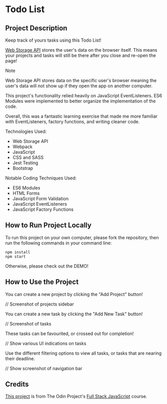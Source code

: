 # Todo List

## Project Description

Keep track of yours tasks using this Todo List!

[Web Storage API](https://developer.mozilla.org/en-US/docs/Web/API/Web_Storage_API) stores the user's data on the browser itself. This means your projects and tasks will still be there after you close and re-open the page! 

> [!NOTE]
> Web Storage API stores data on the specific user's browser meaning the user's data will not show up if they open the app on another computer.

This project's functionality relied heavily on JavaScript EventListeners. ES6 Modules were implemented to better organize the implementation of the code.

Overall, this was a fantastic learning exercise that made me more familiar with EventListeners, factory functions, and writing cleaner code.

Technologies Used:
- Web Storage API
- Webpack
- JavaScript
- CSS and SASS
- Jest Testing
- Bootstrap

Notable Coding Techniques Used:
- ES6 Modules
- HTML Forms
- JavaScript Form Validation
- JavaScript EventListeners
- JavaScript Factory Functions

## How to Run Project Locally

To run this project on your own computer, please fork the repository, then run the following commands in your command line:
```
npm install
npm start
```

Otherwise, please check out the DEMO!

## How to Use the Project

You can create a new project by clicking the "Add Project" button!

// Screenshot of projects sidebar

You can create a new task by clicking the "Add New Task" button!

// Screenshot of tasks

These tasks can be favourited, or crossed out for completion!

// Show various UI indications on tasks

Use the different filtering options to view all tasks, or tasks that are nearing their deadline.

// Show screenshot of navigation bar

## Credits

[This project](https://www.theodinproject.com/lessons/node-path-javascript-todo-list) is from The Odin Project's [Full Stack JavaScript](https://www.theodinproject.com/paths/full-stack-javascript) course.
